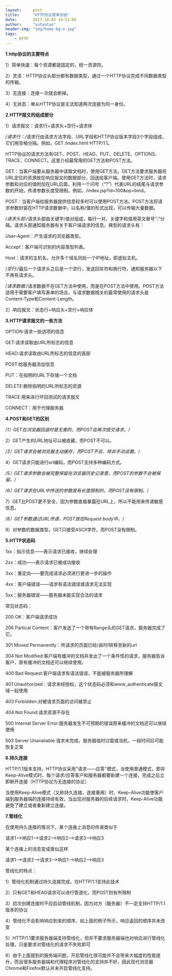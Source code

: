 ```yaml
---
layout:     post
title:      "HTTP协议简单总结"
date:       2017-10-03 19:51:00
author:     "xutaotao"
header-img: "img/home-bg-o.jpg"
tags:
    - HTTP
---
```


**1.http协议的主要特点**

1）简单快速：每个资源都是固定的，统一资源符。

2）灵活：HTTP协议头部分都有数据类型，通过一个HTTP协议完成不同数据类型的传输。

3）无连接：连接一次就会断掉。

4）无状态：单从HTTP协议是无法知道两次连接为同一身份。

**2.HTTP报文的组成部分**

1）请求报文：请求行+请求头+空行+请求体

/*请求行：*/请求行由请求方法字段、URL字段和HTTP协议版本字段3个字段组成，它们用空格分隔。例如，GET /index.html 
HTTP/1.1。

HTTP协议的请求方法有GET、POST、HEAD、PUT、DELETE、OPTIONS、TRACE、CONNECT。这里介绍最常用的GET方法和POST方法。

GET：当客户端要从服务器中读取文档时，使用GET方法。GET方法要求服务器将URL定位的资源放在响应报文的数据部分，回送给客户端。使用GET方法时，请求参数和对应的值附加在URL后面，利用一个问号（“?”）代表URL的结尾与请求参数的开始，传递参数长度受限制。例如，/index.jsp?id=100&op=bind。

POST：当客户端给服务器提供信息较多时可以使用POST方法。POST方法将请求参数封装在HTTP请求数据中，以名称/值的形式出现，可以传输大量数据。

/*请求头部:*/请求头部由关键字/值对组成，每行一对，关键字和值用英文冒号“:”分隔。请求头部通知服务器有关于客户端请求的信息，典型的请求头有：

User-Agent：产生请求的浏览器类型。

Accept：客户端可识别的内容类型列表。

Host：请求的主机名，允许多个域名同处一个IP地址，即虚拟主机。

/*空行:*/最后一个请求头之后是一个空行，发送回车符和换行符，通知服务器以下不再有请求头。

/*请求数据:*/请求数据不在GET方法中使用，而是在POST方法中使用。POST方法适用于需要客户填写表单的场合。与请求数据相关的最常使用的请求头是Content-Type和Content-Length。

2）响应报文：状态行+响应头+空行+响应体

**3.HTTP请求报文的一些方法**

OPTION:请求一些选项的信息

GET:请求读取由URL所标志的信息

HEAD:请求读取由URL所标志的信息的首部

POST:给服务器添加信息

PUT：在指明的URL下存储一个文档

DELETE:删除指明的URL所标志的资源

TRACE:用来进行环回测试的请求报文

CONNECT：用于代理服务器

**4.POST和GET的区别**

/*1）GET在浏览器回退时是无害的，而POST会再次提交请求。*/

2）GET产生的URL地址可以被收藏，而POST不可以。

/*3）GET请求会被浏览器主动缓存，而POST不会，除非手动设置。*/

4）GET请求只能进行url编码，而POST支持多种编码方式。

/*5）GET请求参数会被完整保留在浏览器历史记录里，而POST的参数不会被保留。*/

/*6）GET请求在URL中传送的参数是有长度限制的，而POST没有限制。*/

7）GET比POST更不安全，因为参数直接暴露在URL上，所以不能用来传递敏感信息。

/*8）GET参数通过URL传递，POST放在Request body中。*/

9）对参数的数据类型，GET只接受ASCII字符，而POST没有限制。

**5.HTTP状态码**

1xx：指示信息——表示请求已接收，继续处理

2xx：成功——表示请求已被成功接收

3xx：重定向——要完成请求必须进行更进一步的操作

4xx：客户端错误——请求有语法错误或请求无法实现

5xx：服务器错误——服务器未能实现合法的请求

常见状态码：

200 OK：客户端请求成功

206 Partical Content：客户发送了一个带有Range头的GET请求，服务器完成了它。

301 Moved Permanently：所请求的页面已经/*临时*/转移至新的url

304 Not Modified:客户端有缓冲的文档并发出了一个条件性的请求，服务器告诉客户，原有缓冲的文档还可以继续使用。

400 Bad Request:客户端请求有语法错误，不能被服务器所理解

401 Unauthorized：请求未经授权，这个状态码必须和www_authenticate报文域一起使用

403 Forbidden:对被请求页面的访问被禁止

404 Not Found:请求资源不存在

500 Internal Server Error:服务器发生不可预期的错误原来缓冲的文档还可以继续使用

503 Server Unavaliable:请求未完成，服务器临时过载或当机，一段时间后可能恢复正常

**6.持久连接**

HTTP/1.1版本支持，HTTP协议采用"请求——应答"模式，当使用普通模式，即非Keep-Alive模式时，每个请求/应答客户和服务器都要新建一个连接，完成之后立即断开连接（HTTP协议为无连接的协议）

当使用Keep-Alive模式（又称持久连接，连接重用）时，Keep-Alive功能使客户端到服务器端的连接持续有效，当出现对服务器的后续请求时，Keep-Alive功能避免了建立或者重新建立连接。

**7.管线化**

在使用持久连接的情况下，某个连接上消息的传递类似于

请求1——>响应1——>请求2——>响应2——>请求3——>响应3

某个连接上的消息变成类似这样

请求1——>请求2——>请求3——>响应1——>响应2——>响应3

管线化的特点：

1）管线化机制通过持久连接完成，仅HTTP/1.1支持此技术

2）只有GET和HEAD请求可以进行管道化，而POST则有所限制

3）初次创建连接时不应启动管线机制，因为对方（服务器）不一定支持HTTP/1.1版本的协议

4）管线化不会影响响应到来的顺序，如上面的例子所示，响应返回的顺序并未改变

5）HTTP/1.1要求服务器端支持管线化，但并不要求服务器端也对响应进行管线化处理，只是要求对管线化的请求不失败即可

6）由于上面提到的服务端问题，开启管线化很可能并不会带来大幅度的性能提升，而且很多服务器端和代理程序对管线化的支持并不好，因此现代浏览器Chrome和Firefox默认并未开启管线化支持。